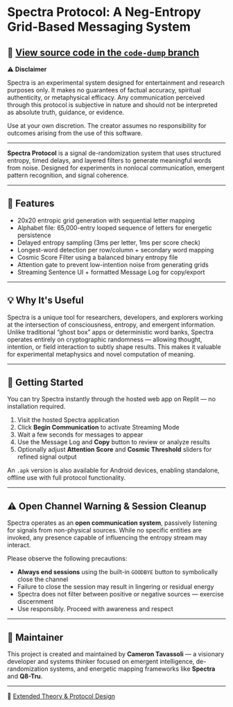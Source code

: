 # Spectra Protocol: A Neg-Entropy Grid-Based Messaging System

🔗 [View source code in the `code-dump` branch](https://github.com/BeyondRandom/Spectra/tree/code-dump)
---

⚠️ **Disclaimer**

Spectra is an experimental system designed for entertainment and research purposes only. It makes no guarantees of factual accuracy, spiritual authenticity, or metaphysical efficacy. Any communication perceived through this protocol is subjective in nature and should not be interpreted as absolute truth, guidance, or evidence.

Use at your own discretion. The creator assumes no responsibility for outcomes arising from the use of this software.

---

**Spectra Protocol** is a signal de-randomization system that uses structured entropy, timed delays, and layered filters to generate meaningful words from noise. Designed for experiments in nonlocal communication, emergent pattern recognition, and signal coherence.

---

## 🔧 Features

- 20x20 entropic grid generation with sequential letter mapping  
- Alphabet file: 65,000-entry looped sequence of letters for energetic persistence  
- Delayed entropy sampling (3ms per letter, 1ms per score check)  
- Longest-word detection per row/column + secondary word mapping  
- Cosmic Score Filter using a balanced binary entropy file  
- Attention gate to prevent low-intention noise from generating grids  
- Streaming Sentence UI + formatted Message Log for copy/export  

---

## 💡 Why It's Useful

Spectra is a unique tool for researchers, developers, and explorers working at the intersection of consciousness, entropy, and emergent information. Unlike traditional “ghost box” apps or deterministic word banks, Spectra operates entirely on cryptographic randomness — allowing thought, intention, or field interaction to subtly shape results. This makes it valuable for experimental metaphysics and novel computation of meaning.

---

## 🚀 Getting Started

You can try Spectra instantly through the hosted web app on Replit — no installation required.

1. Visit the hosted Spectra application  
2. Click **Begin Communication** to activate Streaming Mode  
3. Wait a few seconds for messages to appear  
4. Use the Message Log and **Copy** button to review or analyze results  
5. Optionally adjust **Attention Score** and **Cosmic Threshold** sliders for refined signal output  

An `.apk` version is also available for Android devices, enabling standalone, offline use with full protocol functionality.

---

## ⚠️ Open Channel Warning & Session Cleanup

Spectra operates as an **open communication system**, passively listening for signals from non-physical sources. While no specific entities are invoked, any presence capable of influencing the entropy stream may interact.

Please observe the following precautions:

- **Always end sessions** using the built-in `GOODBYE` button to symbolically close the channel  
- Failure to close the session may result in lingering or residual energy  
- Spectra does not filter between positive or negative sources — exercise discernment  
- Use responsibly. Proceed with awareness and respect  

---

## 👤 Maintainer

This project is created and maintained by **Cameron Tavassoli** — a visionary developer and systems thinker focused on emergent intelligence, de-randomization systems, and energetic mapping frameworks like **Spectra** and **Q8-Tru**.

---

📄 [Extended Theory & Protocol Design](./TECHNICAL_OVERVIEW.md)
